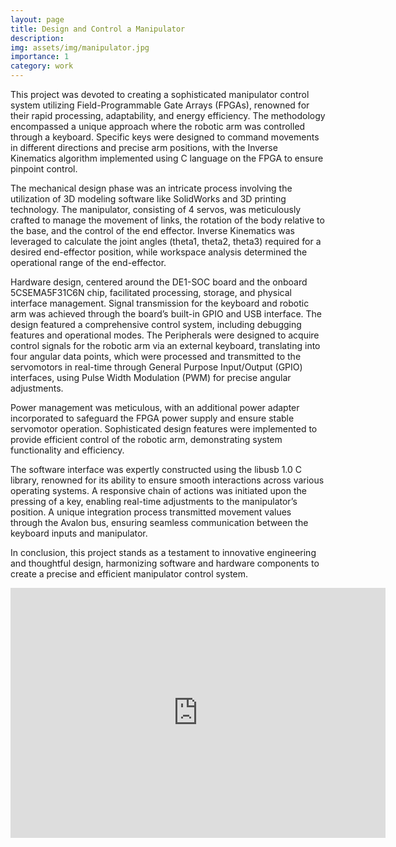 ```yaml
---
layout: page
title: Design and Control a Manipulator
description:
img: assets/img/manipulator.jpg
importance: 1
category: work
---
```


This project was devoted to creating a sophisticated manipulator control system utilizing Field-Programmable Gate Arrays (FPGAs), renowned for their rapid processing, adaptability, and energy efficiency. The methodology encompassed a unique approach where the robotic arm was controlled through a keyboard. Specific keys were designed to command movements in different directions and precise arm positions, with the Inverse Kinematics algorithm implemented using C language on the FPGA to ensure pinpoint control.

The mechanical design phase was an intricate process involving the utilization of 3D modeling software like SolidWorks and 3D printing technology. The manipulator, consisting of 4 servos, was meticulously crafted to manage the movement of links, the rotation of the body relative to the base, and the control of the end effector. Inverse Kinematics was leveraged to calculate the joint angles (theta1, theta2, theta3) required for a desired end-effector position, while workspace analysis determined the operational range of the end-effector.

Hardware design, centered around the DE1-SOC board and the onboard 5CSEMA5F31C6N chip, facilitated processing, storage, and physical interface management. Signal transmission for the keyboard and robotic arm was achieved through the board’s built-in GPIO and USB interface. The design featured a comprehensive control system, including debugging features and operational modes. The Peripherals were designed to acquire control signals for the robotic arm via an external keyboard, translating into four angular data points, which were processed and transmitted to the servomotors in real-time through General Purpose Input/Output (GPIO) interfaces, using Pulse Width Modulation (PWM) for precise angular adjustments.

Power management was meticulous, with an additional power adapter incorporated to safeguard the FPGA power supply and ensure stable servomotor operation. Sophisticated design features were implemented to provide efficient control of the robotic arm, demonstrating system functionality and efficiency.

The software interface was expertly constructed using the libusb 1.0 C library, renowned for its ability to ensure smooth interactions across various operating systems. A responsive chain of actions was initiated upon the pressing of a key, enabling real-time adjustments to the manipulator’s position. A unique integration process transmitted movement values through the Avalon bus, ensuring seamless communication between the keyboard inputs and manipulator.

In conclusion, this project stands as a testament to innovative engineering and thoughtful design, harmonizing software and hardware components to create a precise and efficient manipulator control system. 

<div class="row justify-content-sm-center align-items-center">
    <div class="video-container">
        <iframe class="video z-depth-1 rounded" src="https://www.youtube.com/embed/w3h8Cny9yQ4" title="YouTube video player" frameborder="0" allow="accelerometer; autoplay; clipboard-write; encrypted-media; gyroscope; picture-in-picture" allowfullscreen width="600" height="400"></iframe>
    </div>
</div>


